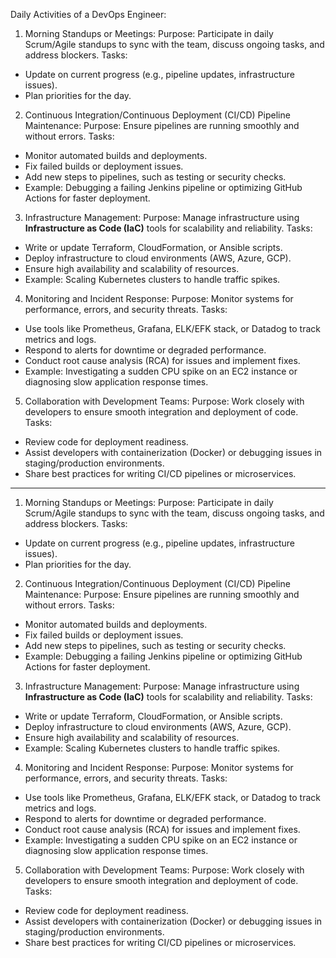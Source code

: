 Daily Activities of a DevOps Engineer:

1. Morning Standups or Meetings:
Purpose: Participate in daily Scrum/Agile standups to sync with the team, discuss ongoing tasks, and address blockers.
Tasks:
 - Update on current progress (e.g., pipeline updates, infrastructure issues).
 - Plan priorities for the day.

2. Continuous Integration/Continuous Deployment (CI/CD) Pipeline Maintenance:
Purpose: Ensure pipelines are running smoothly and without errors.
Tasks:
 - Monitor automated builds and deployments.
 - Fix failed builds or deployment issues.
 - Add new steps to pipelines, such as testing or security checks.
 - Example: Debugging a failing Jenkins pipeline or optimizing GitHub Actions for faster deployment.

3. Infrastructure Management:
Purpose: Manage infrastructure using **Infrastructure as Code (IaC)** tools for scalability and reliability.
Tasks:
 - Write or update Terraform, CloudFormation, or Ansible scripts.
 - Deploy infrastructure to cloud environments (AWS, Azure, GCP).
 - Ensure high availability and scalability of resources.
 - Example: Scaling Kubernetes clusters to handle traffic spikes.

4. Monitoring and Incident Response:
Purpose: Monitor systems for performance, errors, and security threats.
Tasks:
 - Use tools like Prometheus, Grafana, ELK/EFK stack, or Datadog to track metrics and logs.
 - Respond to alerts for downtime or degraded performance.
 - Conduct root cause analysis (RCA) for issues and implement fixes.
 - Example: Investigating a sudden CPU spike on an EC2 instance or diagnosing slow application response times.

5. Collaboration with Development Teams:
Purpose: Work closely with developers to ensure smooth integration and deployment of code.
Tasks:
 - Review code for deployment readiness.
 - Assist developers with containerization (Docker) or debugging issues in staging/production environments.
 - Share best practices for writing CI/CD pipelines or microservices.


---------------------------------------------------------------


1. Morning Standups or Meetings:
Purpose: Participate in daily Scrum/Agile standups to sync with the team, discuss ongoing tasks, and address blockers.
Tasks:
 - Update on current progress (e.g., pipeline updates, infrastructure issues).
 - Plan priorities for the day.

2. Continuous Integration/Continuous Deployment (CI/CD) Pipeline Maintenance:
Purpose: Ensure pipelines are running smoothly and without errors.
Tasks:
 - Monitor automated builds and deployments.
 - Fix failed builds or deployment issues.
 - Add new steps to pipelines, such as testing or security checks.
 - Example: Debugging a failing Jenkins pipeline or optimizing GitHub Actions for faster deployment.

3. Infrastructure Management:
Purpose: Manage infrastructure using **Infrastructure as Code (IaC)** tools for scalability and reliability.
Tasks:
 - Write or update Terraform, CloudFormation, or Ansible scripts.
 - Deploy infrastructure to cloud environments (AWS, Azure, GCP).
 - Ensure high availability and scalability of resources.
 - Example: Scaling Kubernetes clusters to handle traffic spikes.

4. Monitoring and Incident Response:
Purpose: Monitor systems for performance, errors, and security threats.
Tasks:
 - Use tools like Prometheus, Grafana, ELK/EFK stack, or Datadog to track metrics and logs.
 - Respond to alerts for downtime or degraded performance.
 - Conduct root cause analysis (RCA) for issues and implement fixes.
 - Example: Investigating a sudden CPU spike on an EC2 instance or diagnosing slow application response times.

5. Collaboration with Development Teams:
Purpose: Work closely with developers to ensure smooth integration and deployment of code.
Tasks:
 - Review code for deployment readiness.
 - Assist developers with containerization (Docker) or debugging issues in staging/production environments.
 - Share best practices for writing CI/CD pipelines or microservices.
